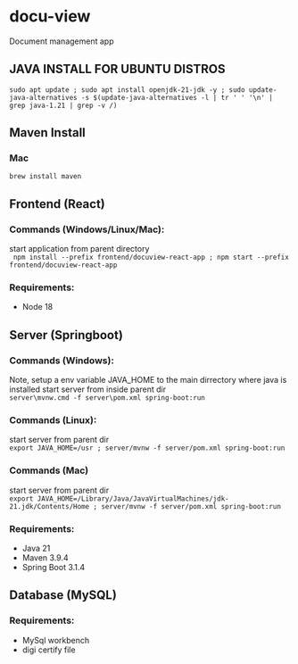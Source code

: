 # docu-view

Document management app

## JAVA INSTALL FOR UBUNTU DISTROS

``` sudo apt update ; sudo apt install openjdk-21-jdk -y ; sudo update-java-alternatives -s $(update-java-alternatives -l | tr ' ' '\n' | grep java-1.21 | grep -v /) ```

## Maven Install

### Mac

```brew install maven```

## Frontend (React)

### Commands (Windows/Linux/Mac):
start application from parent directory \
``` npm install --prefix frontend/docuview-react-app ; npm start --prefix frontend/docuview-react-app```

### Requirements:

* Node 18

## Server (Springboot)

### Commands (Windows):
Note, setup a env variable JAVA_HOME to the main dirrectory where java is installed
start server from inside parent dir \
``` server\mvnw.cmd -f server\pom.xml spring-boot:run ```
### Commands (Linux):

start server from parent dir \
``` export JAVA_HOME=/usr ; server/mvnw -f server/pom.xml spring-boot:run ```

### Commands (Mac)
start server from parent dir \
``` export JAVA_HOME=/Library/Java/JavaVirtualMachines/jdk-21.jdk/Contents/Home ; server/mvnw -f server/pom.xml spring-boot:run ```

### Requirements:

* Java 21
* Maven 3.9.4
* Spring Boot 3.1.4

## Database (MySQL)

### Requirements:

* MySql workbench
* digi certify file
